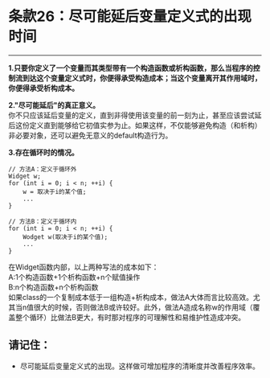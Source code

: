 # 条款26：尽可能延后变量定义式的出现时间
------------------

**1.只要你定义了一个变量而其类型带有一个构造函数或析构函数，那么当程序的控制流到达这个变量定义式时，你便得承受构造成本；当这个变量离开其作用域时，你便得承受析构成本。**<br>

**2."尽可能延后"的真正意义。**<br>
你不只应该延后变量的定义，直到非得使用该变量的前一刻为止，甚至应该尝试延后这份定义直到能够给它初值实参为止。如果这样，不仅能够避免构造（和析构）非必要对象，还可以避免无意义的default构造行为。

**3.存在循环时的情况。**<br>
```
// 方法A：定义于循环外
Widget w;
for (int i = 0; i < n; ++i) {
    w = 取决于i的某个值;
    ...
}

// 方法B：定义于循环内
for (int i = 0; i < n; ++i) {
    Wodget w(取决于i的某个值);
    ...
}
```
在Widget函数内部，以上两种写法的成本如下：<br>
A:1个构造函数+1个析构函数+n个赋值操作<br>
B:n个构造函数+n个析构函数<br>
如果class的一个复制成本低于一组构造+析构成本，做法A大体而言比较高效。尤其当n值很大的时候，否则做法B或许较好。此外，做法A造成名称w的作用域（覆盖整个循环）比做法B更大，有时那对程序的可理解性和易维护性造成冲突。

## 请记住：
* 尽可能延后变量定义式的出现。这样做可增加程序的清晰度并改善程序效率。
